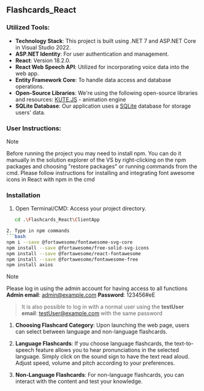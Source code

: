 ## Flashcards_React

### Utilized Tools:

- **Technology Stack**: This project is built using .NET 7 and ASP.NET Core in Visual Studio 2022.
- **ASP.NET Identity**: For user authentication and management.
- **React**: Version 18.2.0.
- **React Web Speech API**: Utilized for incorporating voice data into the web app.
- **Entity Framework Core**: To handle data access and database operations.
- **Open-Source Libraries**: We're using the following open-source libraries and resources: [KUTE.JS](https://thednp.github.io/kute.js/) -  animation engine
- **SQLite Database**: Our application uses a [SQLite](https://www.sqlite.org/index.html) database for storage users' data.

### User Instructions:

> [!NOTE]
> Before running the project you may need to install npm.
> You can do it manually in the solution explorer of the VS by right-clicking on the npm packages and choosing "restore packages" or running commands from the cmd.
> Please follow instructions for installing and integrating font awesome icons in React with npm in the cmd

### Installation

1. Open Terminal/CMD: Access your project directory.
```bash
   cd .\Flashcards_React\ClientApp

2. Type in npm commands
```bash
npm i --save @fortawesome/fontawesome-svg-core
npm install --save @fortawesome/free-solid-svg-icons
npm install --save @fortawesome/react-fontawesome
npm install --save @fortawesome/fontawesome-free
npm install axios
``````
> [!NOTE]
> Please log in using the admin account for having access to all functions
> **Admin email**: admin@example.com
> **Password**: 123456#eE
> > It is also possible to log in with a normal user using the **testUser email**: testUser@example.com with the same password

1. **Choosing Flashcard Category**: Upon launching the web page, users can select between language and non-language flashcards.

2. **Language Flashcards**: If you choose language flashcards, the text-to-speech feature allows you to hear pronunciations in the selected language. Simply click on the sound sign to have the text read aloud. Adjust speed, volume and pitch according to your preferences. 

3. **Non-Language Flashcards**: For non-language flashcards, you can interact with the content and test your knowledge.
